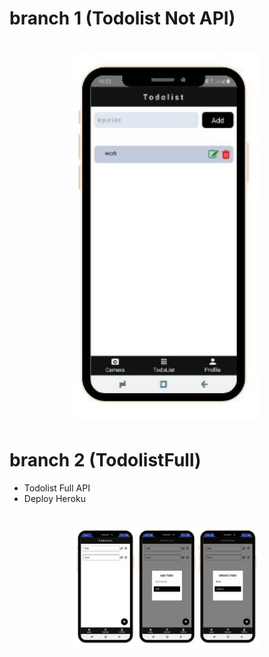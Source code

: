 # branch 1 (Todolist Not API)
<h1 align="center">
  <img src="./todo2.JPG" width="300"/><br>
</h1>

# branch 2 (TodolistFull)
- Todolist Full API
- Deploy Heroku
<h1 align="center">
  <img src="./todo1.JPG" width="300"/><br>
</h1>
